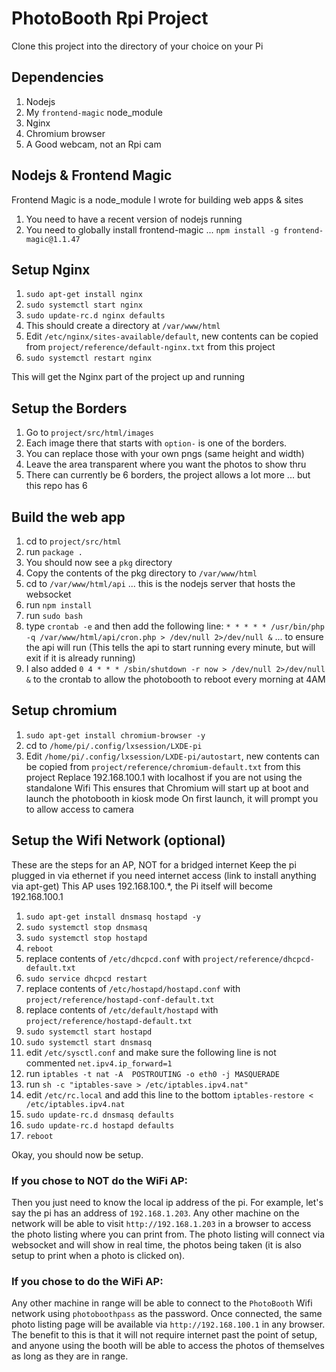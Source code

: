 # PhotoBooth Rpi Project

Clone this project into the directory of your choice on your Pi

## Dependencies
1. Nodejs
2. My `frontend-magic` node_module
3. Nginx
4. Chromium browser
5. A Good webcam, not an Rpi cam

## Nodejs & Frontend Magic
Frontend Magic is a node_module I wrote for building web apps & sites
1. You need to have a recent version of nodejs running
2. You need to globally install frontend-magic ... `npm install -g frontend-magic@1.1.47`

## Setup Nginx
1. `sudo apt-get install nginx`
2. `sudo systemctl start nginx`
3. `sudo update-rc.d nginx defaults`
4. This should create a directory at `/var/www/html`
5. Edit `/etc/nginx/sites-available/default`, new contents can be copied from `project/reference/default-nginx.txt` from this project
6. `sudo systemctl restart nginx`

This will get the Nginx part of the project up and running

## Setup the Borders
1. Go to `project/src/html/images`
2. Each image there that starts with `option-` is one of the borders.
3. You can replace those with your own pngs (same height and width)
4. Leave the area transparent where you want the photos to show thru
5. There can currently be 6 borders, the project allows a lot more ... but this repo has 6

## Build the web app
1. cd to `project/src/html`
2. run `package .`
3. You should now see a `pkg` directory
4. Copy the contents of the pkg directory to `/var/www/html`
5. cd to `/var/www/html/api` ... this is the nodejs server that hosts the websocket
6. run `npm install`
7. run `sudo bash`
8. type `crontab -e` and then add the following line:
`* * * * * /usr/bin/php -q /var/www/html/api/cron.php > /dev/null 2>/dev/null &` ... to ensure the api will run (This tells the api to start running every minute, but will exit if it is already running)
9. I also added `0 4 * * * /sbin/shutdown -r now > /dev/null 2>/dev/null &` to the crontab to allow the photobooth to reboot every morning at 4AM

## Setup chromium
1. `sudo apt-get install chromium-browser -y`
2. cd to `/home/pi/.config/lxsession/LXDE-pi`
3. Edit `/home/pi/.config/lxsession/LXDE-pi/autostart`, new contents can be copied from `project/reference/chromium-default.txt` from this project
Replace 192.168.100.1 with localhost if you are not using the standalone Wifi
This ensures that Chromium will start up at boot and launch the photobooth in kiosk mode
On first launch, it will prompt you to allow access to camera

## Setup the Wifi Network (optional)
These are the steps for an AP, NOT for a bridged internet
Keep the pi plugged in via ethernet if you need internet access (link to install anything via apt-get)
This AP uses 192.168.100.*, the Pi itself will become 192.168.100.1
1. `sudo apt-get install dnsmasq hostapd -y`
2. `sudo systemctl stop dnsmasq`
3. `sudo systemctl stop hostapd`
4. `reboot`
5. replace contents of `/etc/dhcpcd.conf` with `project/reference/dhcpcd-default.txt`
6. `sudo service dhcpcd restart`
7. replace contents of `/etc/hostapd/hostapd.conf` with `project/reference/hostapd-conf-default.txt`
8. replace contents of `/etc/default/hostapd` with `project/reference/hostapd-default.txt`
9. `sudo systemctl start hostapd`
10. `sudo systemctl start dnsmasq`
11. edit `/etc/sysctl.conf` and make sure the following line is not commented `net.ipv4.ip_forward=1`
12. run `iptables -t nat -A  POSTROUTING -o eth0 -j MASQUERADE`
13. run `sh -c "iptables-save > /etc/iptables.ipv4.nat"`
14. edit `/etc/rc.local` and add this line to the bottom `iptables-restore < /etc/iptables.ipv4.nat`
15. `sudo update-rc.d dnsmasq defaults`
16. `sudo update-rc.d hostapd defaults`
17. `reboot`

Okay, you should now be setup.
### If you chose to NOT do the WiFi AP:
Then you just need to know the local ip address of the pi.  For example, let's say the pi has an address of `192.168.1.203`.  Any other machine on the network will be able to visit `http://192.168.1.203` in a browser to access the photo listing where you can print from.  The photo listing will connect via websocket and will show in real time, the photos being taken (it is also setup to print when a photo is clicked on).

### If you chose to do the WiFi AP:
Any other machine in range will be able to connect to the `PhotoBooth` Wifi network using `photoboothpass` as the password.
Once connected, the same photo listing page will be available via `http://192.168.100.1` in any browser.  The benefit to this is that it will not require internet past the point of setup, and anyone using the booth will be able to access the photos of themselves as long as they are in range.
